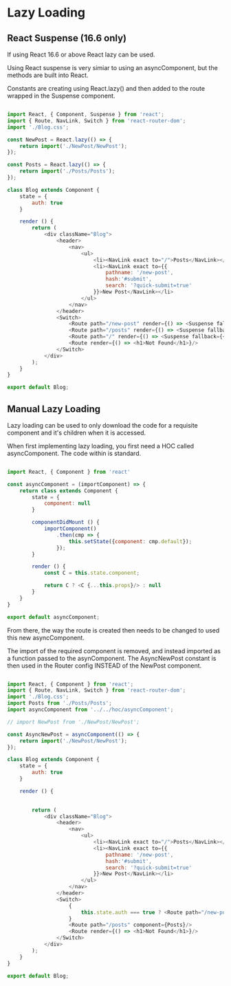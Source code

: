 # Lazy Loading

## React Suspense (16.6 only)

If using React 16.6 or above React lazy can be used. 

Using React suspense is very simiar to using an asyncComponent, but the methods are built into React.

Constants are creating using React.lazy() and then added to the route wrapped in the Suspense component.

``` js

import React, { Component, Suspense } from 'react';
import { Route, NavLink, Switch } from 'react-router-dom';
import './Blog.css';

const NewPost = React.lazy(() => {
    return import('./NewPost/NewPost');
});

const Posts = React.lazy(() => {
    return import('./Posts/Posts');
});

class Blog extends Component {
    state = {
        auth: true
    }

    render () {
        return (
            <div className="Blog">
                <header>    
                    <nav>
                        <ul>
                            <li><NavLink exact to="/">Posts</NavLink></li>
                            <li><NavLink exact to={{
                                pathname: '/new-post',
                                hash:'#submit',
                                search: '?quick-submit=true'
                            }}>New Post</NavLink></li>
                        </ul>
                    </nav>
                </header>
                <Switch>
                    <Route path="/new-post" render={() => <Suspense fallback={<div>Loading...</div>}><NewPost/></Suspense>}/>
                    <Route path="/posts" render={() => <Suspense fallback={<div>Loading...</div>}><Posts/></Suspense>}/>
                    <Route path="/" render={() => <Suspense fallback={<div>Loading...</div>}><Posts/></Suspense>}/>
                    <Route render={() => <h1>Not Found</h1>}/>
                </Switch>
            </div>
        );
    }
}

export default Blog;

```

## Manual Lazy Loading

Lazy loading can be used to only download the code for a requisite component and it's children when it is accessed.

When first implementing lazy loading, you first need a HOC called asyncComponent. The code within is standard.

``` js

import React, { Component } from 'react'

const asyncComponent = (importComponent) => {
    return class extends Component {
        state = {
            component: null
        }

        componentDidMount () {
            importComponent()
                .then(cmp => {
                    this.setState({component: cmp.default});
                });
        }

        render () {
            const C = this.state.component;

            return C ? <C {...this.props}/> : null
        }
    }
}

export default asyncComponent;


```

From there, the way the route is created then needs to be changed to used this new asyncComponent.

The import of the required component is removed, and instead imported as a function passed to the asynComponent. The AsyncNewPost constant is then used in the Router config INSTEAD of the NewPost component. 

``` js

import React, { Component } from 'react';
import { Route, NavLink, Switch } from 'react-router-dom';
import './Blog.css';
import Posts from './Posts/Posts';
import asyncComponent from '../../hoc/asyncComponent';

// import NewPost from './NewPost/NewPost';

const AsyncNewPost = asyncComponent(() => {
    return import('./NewPost/NewPost');
});

class Blog extends Component {
    state = {
        auth: true
    }

    render () {
        

        return (
            <div className="Blog">
                <header>    
                    <nav>
                        <ul>
                            <li><NavLink exact to="/">Posts</NavLink></li>
                            <li><NavLink exact to={{
                                pathname: '/new-post',
                                hash:'#submit',
                                search: '?quick-submit=true'
                            }}>New Post</NavLink></li>
                        </ul>
                    </nav>
                </header>
                <Switch>
                    {
                        this.state.auth === true ? <Route path="/new-post" component={AsyncNewPost}/> : null
                    }
                    <Route path="/posts" component={Posts}/>
                    <Route render={() => <h1>Not Found</h1>}/>
                </Switch>
            </div>
        );
    }
}

export default Blog;

```